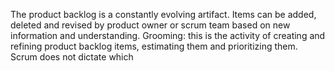 
The product backlog is a constantly evolving artifact. Items can be added, deleted and revised by product owner or scrum team based on new 
information and understanding.
Grooming: this is the activity of creating and refining product backlog items, estimating them and prioritizing them.
Scrum does not dictate which 
